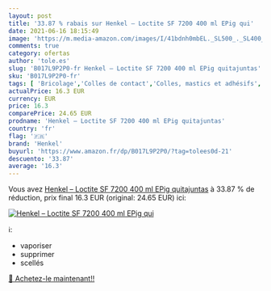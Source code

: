 ```yaml
---
layout: post
title: '33.87 % rabais sur Henkel – Loctite SF 7200 400 ml EPig qui'
date: 2021-06-16 18:15:49
image: 'https://m.media-amazon.com/images/I/41bdnh0mbEL._SL500_._SL400_.jpg'
comments: true
category: ofertas
author: 'tole.es'
slug: 'B017L9P2P0-fr Henkel – Loctite SF 7200 400 ml EPig quitajuntas'
sku: 'B017L9P2P0-fr'
tags: [ 'Bricolage','Colles de contact','Colles, mastics et adhésifs','Quincaillerie','henkel', ]
actualPrice: 16.3 EUR
currency: EUR
price: 16.3
comparePrice: 24.65 EUR
prodname: 'Henkel – Loctite SF 7200 400 ml EPig quitajuntas'
country: 'fr'
flag: '🇫🇷'
brand: 'Henkel'
buyurl: 'https://www.amazon.fr/dp/B017L9P2P0/?tag=tolees0d-21'
descuento: '33.87'
average: '16.3'
---
```


Vous avez [Henkel – Loctite SF 7200 400 ml EPig quitajuntas](https://www.amazon.fr/dp/B017L9P2P0/?tag=tolees0d-21)  à  33.87 % de réduction, prix final  16.3 EUR (original: 24.65 EUR) ici:

[![Henkel – Loctite SF 7200 400 ml EPig qui](https://m.media-amazon.com/images/I/41bdnh0mbEL._SL500_._SL400_.jpg)](https://www.amazon.fr/dp/B017L9P2P0/?tag=tolees0d-21)

ℹ️:

- vaporiser
- supprimer
- scellés

[🛒 Achetez-le maintenant!!](https://www.amazon.fr/dp/B017L9P2P0/?tag=tolees0d-21)
